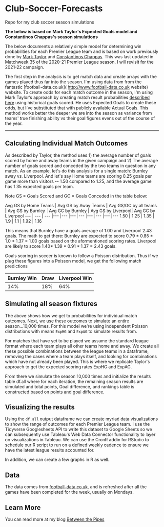 # Club-Soccer-Forecasts
Repo for my club soccer season simulations

**The below is based on Mark Taylor's Expected Goals model and Constantinos Chappas's season simulations**

The below documents a relatively simple model for determining win probabilities for each Premier League team and is based on work previously done by [Mark Taylor](http://thepowerofgoals.blogspot.com/2016/02/how-to-frame-individual-match-outcome.html) and [Constantinos Chappas](http://rstudio-pubs-static.s3.amazonaws.com/149923_584734fddffe40799cee564c938948d7.html). This was last updated in Matchweek 35 of the 2020-21 Premier League season. I will revisit for the 2021-22 campaign. 

The first step in the analysis is to get match data and create arrays with the games played thus far into the season. I'm using data from from the fantastic [football-data.co.uk]( http://www.football-data.co.uk website) website. To create odds for each match outcome in the season, I'm using Mark Taylor’s approach by creating match result probabilities [described here](http://thepowerofgoals.blogspot.com.cy/2016/02/how-to-frame-individual-match-outcome.html) using historical goals scored. He uses Expected Goals to create these odds, but I've substituted that with publicly available Actual Goals. This method works better the deeper we are into the season as variance from teams' true finishing ability vs their goal figures evens out of the course of the year. 

***

Calculating Individual Match Outcomes
------------

As described by Taylor, the method uses 1) the average number of goals scored by home and away teams in the given campaign and 2) The average number of goals scored and conceded by the two teams in question in any match. As an example, let's do this analysis for a single match: Burnley away vs. Liverpool. And let's say Home teams are scoring 0.25 goals per game more than visitors -- 1.50 compared to 1.25, and the average game has 1.35 expected goals per team.

Note GS = Goals Scored and GC = Goals Conceded in the table below:

Avg GS by Home Teams | Avg GS by Away Teams | Avg GS/GC by all teams | Avg GS  by Burnley | Avg GC by Burnley | Avg GS by Liverpool| Avg GC by Liverpool
--- | --- | --- |--- |--- |--- |--- |--- |--- |--- |---
1.50 | 1.25 | 1.35 | 1.9  | 1.1  | 1.92  | 1.16

This means that Burnley have a goals average of 1.00 and Liverpool 2.43 goals. The math to get there: Burnley are expected to score 0.79 * 0.85 * 1.0 * 1.37 = 1.00 goals based on the aformentioned scoring rates. Liverpool are likely to score 1.40* 1.39 * 0.91 * 1.37 = 2.43 goals.

Goals scoring in soccer is known to follow a Poisson distribution. Thus if we plug these figures into a Poisson model, we get the following match predictions

Burnley Win | Draw | Liverpool Win
--- | --- | ---|
14% | 18% | 64% 

Simulating all season fixtures
------------

The above shows how we get to probabilities for individual match outcomes. Next, we use these outcomes to simulate an entire season...10,000 times. For this model we're using independent Poisson distributions with means `ExpHG` and `ExpAG` to simulate results from. 

For matches that have yet to be played we assume the standard league format where each team plays all other teams home and away. We create all these possible combinations between the league teams in a dataframe, removing the cases where a team plays itself, and looking for combinations which have not already been played. This is where we replicate Taylor's approach to get the expected scoring rates ExpHG and ExpAG.

From there we simulate the season 10,000 times and initialize the results table df.all where for each iteration, the remaining season results are simulated and total points, Goal difference, and rankings table is constructed based on points and goal difference.

Visualizing the results
------------

Using the `df.all` output dataframe we can create myriad data visualizations to show the range of outcomes for each Premier League team. I use the Tidyverse Googlesheets API to write this dataset to Google Sheets so we can subsequently use Tableau's Web Data Connector functionality to layer on visualizations in Tableau. We can use the CronR addin for RStudio to schedule our R script to run on a defined weekly cadence to ensure we have the latest league results accounted for.

In addition, we  can create a few graphs in R as well.

Data
------------

The data comes from [football-data.co.uk](http://www.football-data.co.uk/), and is refreshed after all the games have been completed for the week, usually on Mondays.

Learn More
------------

You can read more at my blog [Between the Pipes](https://betweenpipes.wordpress.com/)
